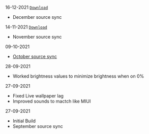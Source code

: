 16-12-2021 
[`Download`](https://github.com/sanjeevstunner/Tulip-Releases/releases/download/11.5/PixelExperience_Plus_twolip-11.0-20211216-0640-UNOFFICIAL-By-Chandler_Bing.zip)

 - December source sync 

14-11-2021 
[`Download`](https://github.com/sanjeevstunner/Tulip-Releases/releases/download/11.4/PixelExperience_Plus_twolip-11.0-20211113-1648-UNOFFICIAL-By-Chandler_Bing.zip)

 - November source sync 

09-10-2021
 - [October source sync](https://blog.pixelexperience.org/2021/10/october-update-the-last-ride/)

28-09-2021
 - Worked brightness values to minimize brightness when on 0%

27-09-2021
 -  Fixed Live wallpaper lag 
 -  Improved sounds to mactch like MIUI  

27-09-2021
 - Initial Build
 -  September source sync
